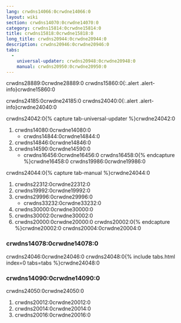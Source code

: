 ```yaml
---
lang: crwdns14066:0crwdne14066:0
layout: wiki
section: crwdns14070:0crwdne14070:0
category: crwdns15814:0crwdne15814:0
title: crwdns15818:0crwdne15818:0
long_title: crwdns20944:0crwdne20944:0
description: crwdns20946:0crwdne20946:0
tabs:
  - 
    universal-updater: crwdns20948:0crwdne20948:0
    manual: crwdns20950:0crwdne20950:0
---
```


crwdns28889:0crwdne28889:0
crwdns15860:0{:.alert .alert-info}crwdne15860:0

crwdns24185:0crwdne24185:0
crwdns24040:0{:.alert .alert-info}crwdne24040:0

crwdns24042:0{% capture tab-universal-updater %}crwdne24042:0
1. crwdns14080:0crwdne14080:0
   - crwdns14844:0crwdne14844:0
1. crwdns14846:0crwdne14846:0
1. crwdns14590:0crwdne14590:0
   - crwdns16456:0crwdne16456:0
crwdns16458:0{% endcapture %}crwdne16458:0
crwdns19986:0crwdne19986:0

crwdns24044:0{% capture tab-manual %}crwdne24044:0
1. crwdns22312:0crwdne22312:0
1. crwdns19992:0crwdne19992:0
1. crwdns29996:0crwdne29996:0
   - crwdns33232:0crwdne33232:0
1. crwdns30000:0crwdne30000:0
1. crwdns30002:0crwdne30002:0
1. crwdns20000:0crwdne20000:0
crwdns20002:0{% endcapture %}crwdne20002:0
crwdns20004:0crwdne20004:0

### crwdns14078:0crwdne14078:0

crwdns24046:0crwdne24046:0
crwdns24048:0{% include tabs.html index=0 tabs=tabs %}crwdne24048:0

### crwdns14090:0crwdne14090:0

crwdns24050:0crwdne24050:0

1. crwdns20012:0crwdne20012:0
1. crwdns20014:0crwdne20014:0
1. crwdns20016:0crwdne20016:0

